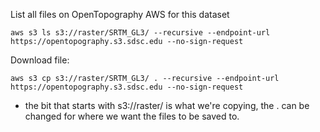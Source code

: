 List all files on OpenTopography AWS for this dataset

```aws s3 ls s3://raster/SRTM_GL3/ --recursive --endpoint-url https://opentopography.s3.sdsc.edu --no-sign-request```

Download file:

```aws s3 cp s3://raster/SRTM_GL3/ . --recursive --endpoint-url https://opentopography.s3.sdsc.edu --no-sign-request```
- the bit that starts with s3://raster/ is what we're copying, the . can be changed for where we want the files to be saved to.